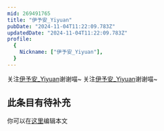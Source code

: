 ```yaml
---
mid: 269491765
title: "伊予安_Yiyuan"
pubDate: "2024-11-04T11:22:09.783Z"
updatedDate: "2024-11-04T11:22:09.783Z"
profile:
  {
    Nickname: ["伊予安_Yiyuan"],
  }
---
```


关注[伊予安_Yiyuan](https://space.bilibili.com/269491765)谢谢喵~ 关注[伊予安_Yiyuan](https://space.bilibili.com/269491765)谢谢喵~

## 此条目有待补充
你可以在[这里](https://github.com/Yuhanawa/VTuber.ICU/edit/master/src/content/v/伊予安_Yiyuan/index.md)编辑本文
